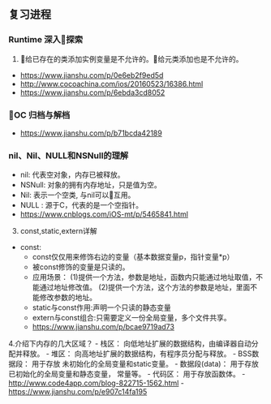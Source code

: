 ## 复习进程

### Runtime 深入探索
 1. 给已存在的类添加实例变量是不允许的。给元类添加也是不允许的。


 - https://www.jianshu.com/p/0e6eb2f9ed5d
 - http://www.cocoachina.com/ios/20160523/16386.html
 - https://www.jianshu.com/p/6ebda3cd8052
 
### OC 归档与解档
- https://www.jianshu.com/p/b71bcda42189

 ### nil、Nil、NULL和NSNull的理解
- nil: 代表空对象，内存已被释放。
- NSNull: 对象的拥有内存地址，只是值为空。
- Nil: 表示一个空类, 与nil可以互用。
- NULL : 源于C，代表的是一个空指针。
- https://www.cnblogs.com/iOS-mt/p/5465841.html

3. const,static,extern详解
- const: 
    - const仅仅用来修饰右边的变量（基本数据变量p，指针变量*p） 
    - 被const修饰的变量是只读的。
    - 应用场景： (1)提供一个方法，参数是地址，函数内只能通过地址取值，不能通过地址修改值。 (2)提供一个方法，这个方法的参数是地址，里面不能修改参数的地址。
    - static与const作用:声明一个只读的静态变量
    - extern与const组合:只需要定义一份全局变量，多个文件共享。
    - https://www.jianshu.com/p/bcae9719ad73
    
4.介绍下内存的几大区域？
    - 栈区： 向低地址扩展的数据结构，由编译器自动分配并释放。
    - 堆区： 向高地址扩展的数据结构，有程序员分配与释放。
    - BSS数据段： 用于存放 未初始化的全局变量和static变量。
    - 数据段(data)： 用于存放已初始化的全局变量和静态变量， 常量等。
    - 代码区： 用于存放函数体。
    - http://www.code4app.com/blog-822715-1562.html
    - https://www.jianshu.com/p/e907c14fa195